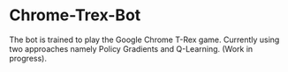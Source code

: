 # Chrome-Trex-Bot
The bot is trained to play the Google Chrome T-Rex game. Currently using two approaches namely Policy Gradients and Q-Learning.
(Work in progress). 
